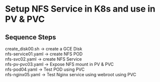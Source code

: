 # Setup NFS Service in K8s and use in PV & PVC
## Sequence Steps ##
create_disk00.sh -> create a GCE Disk <br />
nfs-service01.yaml -> create NFS POD <br />
nfs-svc02.yaml -> create NFS Service <br />
nfs-pv-pvc03.yaml -> Expose NFS mount in PV & PVC <br />
nfs-pod04.yaml -> Test POD using PVC <br />
nfs-nginx05.yaml -> Test Nginx service using webroot using PVC <br />
